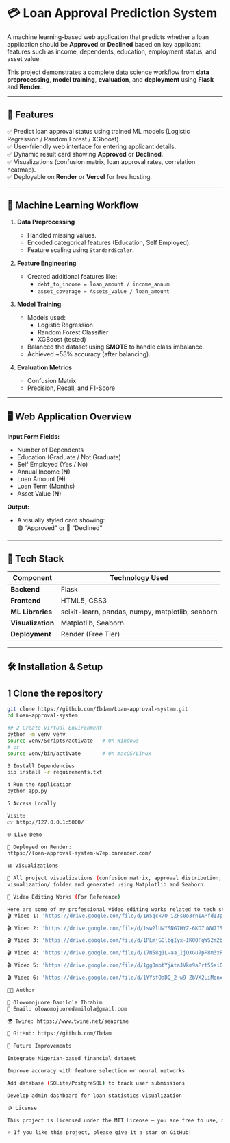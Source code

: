 # 💳 Loan Approval Prediction System

A machine learning-based web application that predicts whether a loan application should be **Approved** or **Declined** based on key applicant features such as income, dependents, education, employment status, and asset value.  

This project demonstrates a complete data science workflow from **data preprocessing**, **model training**, **evaluation**, and **deployment** using **Flask** and **Render**.

---

## 🚀 Features

✅ Predict loan approval status using trained ML models (Logistic Regression / Random Forest / XGboost).  
✅ User-friendly web interface for entering applicant details.  
✅ Dynamic result card showing **Approved** or **Declined**.  
✅ Visualizations (confusion matrix, loan approval rates, correlation heatmap).  
✅ Deployable on **Render** or **Vercel** for free hosting.

---

## 🧠 Machine Learning Workflow

1. **Data Preprocessing**
   - Handled missing values.
   - Encoded categorical features (Education, Self Employed).
   - Feature scaling using `StandardScaler`.

2. **Feature Engineering**
   - Created additional features like:
     - `debt_to_income = loan_amount / income_annum`
     - `asset_coverage = Assets_value / loan_amount`

3. **Model Training**
   - Models used:
     - Logistic Regression
     - Random Forest Classifier
     - XGBoost (tested)
   - Balanced the dataset using **SMOTE** to handle class imbalance.
   - Achieved ~58% accuracy (after balancing).

4. **Evaluation Metrics**
   - Confusion Matrix
   - Precision, Recall, and F1-Score

---

## 🖥️ Web Application Overview

**Input Form Fields:**
- Number of Dependents  
- Education (Graduate / Not Graduate)  
- Self Employed (Yes / No)  
- Annual Income (₦)  
- Loan Amount (₦)  
- Loan Term (Months)  
- Asset Value (₦)

**Output:**
- A visually styled card showing:  
  🟢 “Approved” or 🔴 “Declined”

---

## 🧩 Tech Stack

| Component | Technology Used |
|------------|-----------------|
| **Backend** | Flask |
| **Frontend** | HTML5, CSS3 |
| **ML Libraries** | scikit-learn, pandas, numpy, matplotlib, seaborn |
| **Visualization** | Matplotlib, Seaborn |
| **Deployment** | Render (Free Tier) |

---

## 🛠️ Installation & Setup

## 1 Clone the repository
```bash
git clone https://github.com/Ibdam/Loan-approval-system.git
cd Loan-approval-system

## 2 Create Virtual Environment
python -m venv venv
source venv/Scripts/activate   # On Windows
# or
source venv/bin/activate       # On macOS/Linux

3 Install Dependencies
pip install -r requirements.txt

4 Run the Application
python app.py

5 Access Locally

Visit:
👉 http://127.0.0.1:5000/

🌐 Live Demo

🔗 Deployed on Render:
https://loan-approval-system-w7ep.onrender.com/

📊 Visualizations

📁 All project visualizations (confusion matrix, approval distribution, correlation heatmap) are stored in the
visualization/ folder and generated using Matplotlib and Seaborn.

🎥 Video Editing Works (For Reference)

Here are some of my professional video editing works related to tech storytelling and digital projects:
🎬 Video 1: 'https://drive.google.com/file/d/1W5qcx7O-iZFs0o3rnIAPfdI3paSVnBdU/view?usp=sharing'

🎬 Video 2: 'https://drive.google.com/file/d/1sw2lUwYSNG7HYZ-6KO7uWW7ISow48H_c/view?usp=sharing'

🎬 Video 3: 'https://drive.google.com/file/d/1PLmjGOlbgIyx-IK0OFgWS2m2bK2qvORT/view?usp=sharing'

🎬 Video 4: 'https://drive.google.com/file/d/17N58g1L-aa_IjQXGu7pF8m3xFyReRbni/view?usp=sharing'

🎬 Video 5: 'https://drive.google.com/file/d/1gg0mbtYjAtaJVkm9aPrt55aiC88KTJzq/view?usp=sharing'

🎬 Video 6: 'https://drive.google.com/file/d/1YYsfOaDQ_2-w9-ZbVX2LiMonxmBJjjaL/view?usp=sharing'

🧑‍💻 Author

👤 Olowomojuore Damilola Ibrahim
📧 Email: olowomojuoredamilola@gmail.com

🌍 Twine: https://www.twine.net/seaprime

💼 GitHub: https://github.com/Ibdam

🏁 Future Improvements

Integrate Nigerian-based financial dataset

Improve accuracy with feature selection or neural networks

Add database (SQLite/PostgreSQL) to track user submissions

Develop admin dashboard for loan statistics visualization

🪙 License

This project is licensed under the MIT License — you are free to use, modify, and distribute it with attribution.

⭐ If you like this project, please give it a star on GitHub!